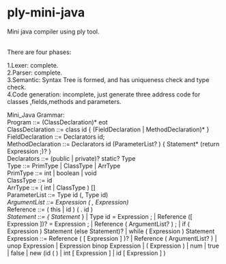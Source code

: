 # ply-mini-java

Mini java compiler using ply tool.<br /><br />


There are four phases:<br />
  
1.Lexer: complete.<br />
2.Parser: complete.<br />
3.Semantic: Syntax Tree is formed, and has uniqueness check and type check.<br />
4.Code generation: incomplete, just generate three address code for classes ,fields,methods and parameters.<br />

Mini_Java Grammar:<br />
  Program ::= (ClassDeclaration)* eot<br />
  ClassDeclaration ::= class id { (FieldDeclaration | MethodDeclaration)* }<br />
  FieldDeclaration ::= Declarators id;<br />
  MethodDeclaration ::= Declarators id (ParameterList? ) { Statement* (return Expression ;)? }<br />
  Declarators ::= (public | private)? static? Type<br />
  Type ::= PrimType | ClassType | ArrType<br />
  PrimType ::= int | boolean | void<br />
  ClassType ::= id<br />
  ArrType ::= ( int | ClassType ) []<br />
  ParameterList ::= Type id (, Type id)*<br />
  ArgumentList ::= Expression ( , Expression)*<br />
  Reference ::= ( this | id ) ( . id )*<br />
  Statement ::= { Statement* } | Type id = Expression ; | Reference ([ Expression ])? = Expression ; | Reference ( ArgumentList? ) ; | if ( Expression ) Statement (else Statement)? | while ( Expression ) Statement<br />
  Expression ::= Reference ( [ Expression ] )? | Reference ( ArgumentList? ) | unop Expression | Expression binop Expression | ( Expression ) | num | true | false | new (id ( ) | int [ Expression ] | id [ Expression ] )<br />
